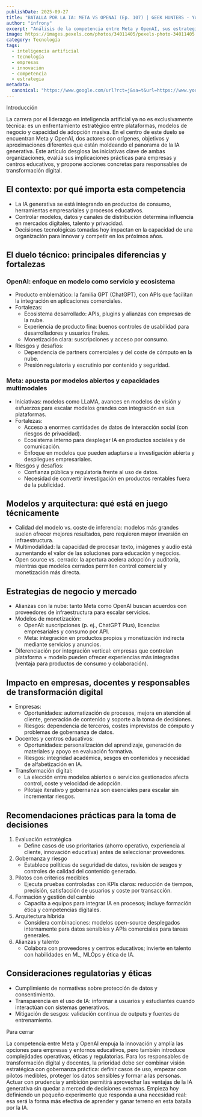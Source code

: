 ```yaml
---
publishDate: 2025-09-27
title: "BATALLA POR LA IA: META VS OPENAI (Ep. 107) | GEEK HUNTERS - YouTube"
author: "infrony"
excerpt: "Análisis de la competencia entre Meta y OpenAI, sus estrategias tecnológicas y comerciales, y lo que esto significa para empresas, docentes y responsables de transformación digital."
image: https://images.pexels.com/photos/34011405/pexels-photo-34011405.jpeg
category: Tecnología
tags:
  - inteligencia artificial
  - tecnología
  - empresas
  - innovación
  - competencia
  - estrategia
metadata:
  canonical: "https://www.google.com/url?rct=j&sa=t&url=https://www.youtube.com/watch%3Fv%3DJvesEsleea0&ct=ga&cd=CAIyHDdlZmI2YWE1YjUxZDE4MjY6Y29tOmVzOlVTOlI&usg=AOvVaw2-kuSGt1uGm_ruy4raDUm5"
---
```


Introducción

La carrera por el liderazgo en inteligencia artificial ya no es exclusivamente técnica: es un enfrentamiento estratégico entre plataformas, modelos de negocio y capacidad de adopción masiva. En el centro de este duelo se encuentran Meta y OpenAI, dos actores con orígenes, objetivos y aproximaciones diferentes que están moldeando el panorama de la IA generativa. Este artículo desglosa las iniciativas clave de ambas organizaciones, evalúa sus implicaciones prácticas para empresas y centros educativos, y propone acciones concretas para responsables de transformación digital.

## El contexto: por qué importa esta competencia

- La IA generativa se está integrando en productos de consumo, herramientas empresariales y procesos educativos.
- Controlar modelos, datos y canales de distribución determina influencia en mercados digitales, talento y privacidad.
- Decisiones tecnológicas tomadas hoy impactan en la capacidad de una organización para innovar y competir en los próximos años.

## El duelo técnico: principales diferencias y fortalezas

### OpenAI: enfoque en modelo como servicio y ecosistema
- Producto emblemático: la familia GPT (ChatGPT), con APIs que facilitan la integración en aplicaciones comerciales.
- Fortalezas:
  - Ecosistema desarrollado: APIs, plugins y alianzas con empresas de la nube.
  - Experiencia de producto fina: buenos controles de usabilidad para desarrolladores y usuarios finales.
  - Monetización clara: suscripciones y acceso por consumo.
- Riesgos y desafíos:
  - Dependencia de partners comerciales y del coste de cómputo en la nube.
  - Presión regulatoria y escrutinio por contenido y seguridad.

### Meta: apuesta por modelos abiertos y capacidades multimodales
- Iniciativas: modelos como LLaMA, avances en modelos de visión y esfuerzos para escalar modelos grandes con integración en sus plataformas.
- Fortalezas:
  - Acceso a enormes cantidades de datos de interacción social (con riesgos de privacidad).
  - Ecosistema interno para desplegar IA en productos sociales y de comunicación.
  - Enfoque en modelos que pueden adaptarse a investigación abierta y despliegues empresariales.
- Riesgos y desafíos:
  - Confianza pública y regulatoria frente al uso de datos.
  - Necesidad de convertir investigación en productos rentables fuera de la publicidad.

## Modelos y arquitectura: qué está en juego técnicamente

- Calidad del modelo vs. coste de inferencia: modelos más grandes suelen ofrecer mejores resultados, pero requieren mayor inversión en infraestructura.
- Multimodalidad: la capacidad de procesar texto, imágenes y audio está aumentando el valor de las soluciones para educación y negocios.
- Open source vs. cerrado: la apertura acelera adopción y auditoría, mientras que modelos cerrados permiten control comercial y monetización más directa.

## Estrategias de negocio y mercado

- Alianzas con la nube: tanto Meta como OpenAI buscan acuerdos con proveedores de infraestructura para escalar servicios.
- Modelos de monetización:
  - OpenAI: suscripciones (p. ej., ChatGPT Plus), licencias empresariales y consumo por API.
  - Meta: integración en productos propios y monetización indirecta mediante servicios y anuncios.
- Diferenciación por integración vertical: empresas que controlan plataforma + modelo pueden ofrecer experiencias más integradas (ventaja para productos de consumo y colaboración).

## Impacto en empresas, docentes y responsables de transformación digital

- Empresas:
  - Oportunidades: automatización de procesos, mejora en atención al cliente, generación de contenido y soporte a la toma de decisiones.
  - Riesgos: dependencia de terceros, costes imprevistos de cómputo y problemas de gobernanza de datos.
- Docentes y centros educativos:
  - Oportunidades: personalización del aprendizaje, generación de materiales y apoyo en evaluación formativa.
  - Riesgos: integridad académica, sesgos en contenidos y necesidad de alfabetización en IA.
- Transformación digital:
  - La elección entre modelos abiertos o servicios gestionados afecta control, coste y velocidad de adopción.
  - Pilotaje iterativo y gobernanza son esenciales para escalar sin incrementar riesgos.

## Recomendaciones prácticas para la toma de decisiones

1. Evaluación estratégica
   - Define casos de uso prioritarios (ahorro operativo, experiencia al cliente, innovación educativa) antes de seleccionar proveedores.
2. Gobernanza y riesgo
   - Establece políticas de seguridad de datos, revisión de sesgos y controles de calidad del contenido generado.
3. Pilotos con criterios medibles
   - Ejecuta pruebas controladas con KPIs claros: reducción de tiempos, precisión, satisfacción de usuarios y coste por transacción.
4. Formación y gestión del cambio
   - Capacita a equipos para integrar IA en procesos; incluye formación ética y competencias digitales.
5. Arquitectura híbrida
   - Considera combinaciones: modelos open-source desplegados internamente para datos sensibles y APIs comerciales para tareas generales.
6. Alianzas y talento
   - Colabora con proveedores y centros educativos; invierte en talento con habilidades en ML, MLOps y ética de IA.

## Consideraciones regulatorias y éticas

- Cumplimiento de normativas sobre protección de datos y consentimiento.
- Transparencia en el uso de IA: informar a usuarios y estudiantes cuando interactúan con sistemas generativos.
- Mitigación de sesgos: validación continua de outputs y fuentes de entrenamiento.

Para cerrar

La competencia entre Meta y OpenAI empuja la innovación y amplía las opciones para empresas y entornos educativos, pero también introduce complejidades operativas, éticas y regulatorias. Para los responsables de transformación digital y docentes, la prioridad debe ser combinar visión estratégica con gobernanza práctica: definir casos de uso, empezar con pilotos medibles, proteger los datos sensibles y formar a las personas. Actuar con prudencia y ambición permitirá aprovechar las ventajas de la IA generativa sin quedar a merced de decisiones externas. Empieza hoy definiendo un pequeño experimento que responda a una necesidad real: esa será la forma más efectiva de aprender y ganar terreno en esta batalla por la IA.